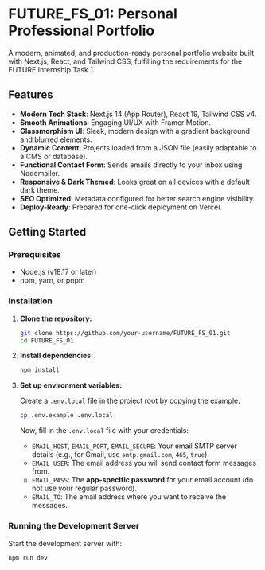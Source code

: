 # FUTURE_FS_01: Personal Professional Portfolio

A modern, animated, and production-ready personal portfolio website built with Next.js, React, and Tailwind CSS, fulfilling the requirements for the FUTURE Internship Task 1.

## Features

- **Modern Tech Stack**: Next.js 14 (App Router), React 19, Tailwind CSS v4.
- **Smooth Animations**: Engaging UI/UX with Framer Motion.
- **Glassmorphism UI**: Sleek, modern design with a gradient background and blurred elements.
- **Dynamic Content**: Projects loaded from a JSON file (easily adaptable to a CMS or database).
- **Functional Contact Form**: Sends emails directly to your inbox using Nodemailer.
- **Responsive & Dark Themed**: Looks great on all devices with a default dark theme.
- **SEO Optimized**: Metadata configured for better search engine visibility.
- **Deploy-Ready**: Prepared for one-click deployment on Vercel.

## Getting Started

### Prerequisites

- Node.js (v18.17 or later)
- npm, yarn, or pnpm

### Installation

1.  **Clone the repository:**
    ```bash
    git clone https://github.com/your-username/FUTURE_FS_01.git
    cd FUTURE_FS_01
    ```

2.  **Install dependencies:**
    ```bash
    npm install
    ```

3.  **Set up environment variables:**

    Create a `.env.local` file in the project root by copying the example:
    ```bash
    cp .env.example .env.local
    ```
    
    Now, fill in the `.env.local` file with your credentials:
    - `EMAIL_HOST`, `EMAIL_PORT`, `EMAIL_SECURE`: Your email SMTP server details (e.g., for Gmail, use `smtp.gmail.com`, `465`, `true`).
    - `EMAIL_USER`: The email address you will send contact form messages from.
    - `EMAIL_PASS`: The **app-specific password** for your email account (do not use your regular password).
    - `EMAIL_TO`: The email address where you want to receive the messages.

### Running the Development Server

Start the development server with:
```bash
npm run dev
